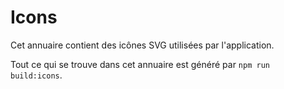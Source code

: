 # Icons

Cet annuaire contient des icônes SVG utilisées par l'application.

Tout ce qui se trouve dans cet annuaire est généré par `npm run build:icons`.

